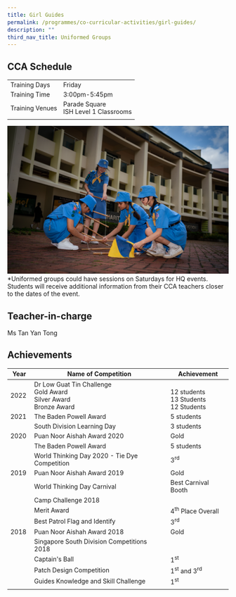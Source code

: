 ```yaml
---
title: Girl Guides
permalink: /programmes/co-curricular-activities/girl-guides/
description: ""
third_nav_title: Uniformed Groups
---
```

CCA Schedule
------------

| | |
| --- | --- | 
| Training Days | Friday | 
| Training Time | 3:00pm-5:45pm | 
| Training Venues | Parade Square  <br> ISH Level 1 Classrooms |   
| | |

![](/images/girlguides1.jpg)*Uniformed groups could have sessions on Saturdays for HQ events. Students will receive additional information from their CCA teachers closer to the dates of the event.

Teacher-in-charge
------------------

Ms Tan Yan Tong

  

Achievements
------------

| Year | Name of Competition | Achievement |
| --- | --- | --- |
| 2022 | Dr Low Guat Tin Challenge  <br>Gold Award<br> Silver Award<br> Bronze Award|<br>12 students <br> 13 Students <br>12 Students
| 2021&nbsp; | The Baden Powell Award&nbsp; | 5 students&nbsp; |
| &nbsp; | South Division Learning Day | 3 students&nbsp; |
| 2020 | Puan Noor Aishah Award 2020&nbsp; | Gold&nbsp; |
|   | The Baden Powell Award | 5 students |
| &nbsp; | World Thinking Day 2020 - Tie Dye Competition&nbsp; | 3<sup>rd</sup>&nbsp; |
| 2019 | Puan Noor Aishah Award 2019 | Gold |
| &nbsp; | World Thinking Day Carnival&nbsp; | Best Carnival Booth |
| &nbsp; | Camp Challenge 2018&nbsp; | &nbsp; |
| &nbsp; | Merit Award | 4<sup>th</sup>&nbsp;Place Overall&nbsp; |
| &nbsp; | Best Patrol Flag and Identify | 3<sup>rd</sup>&nbsp; |
| 2018 | Puan Noor Aishah Award 2018 | Gold&nbsp; |
| &nbsp; | Singapore South Division Competitions 2018 |  |
| &nbsp; | Captain's Ball | 1<sup>st</sup>&nbsp; |
| &nbsp; | Patch Design Competition | 1<sup>st</sup>&nbsp;and 3<sup>rd</sup>&nbsp; |
| &nbsp; | Guides Knowledge and Skill Challenge | 1<sup>st</sup>&nbsp; |
| | | |